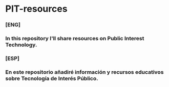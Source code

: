 # PIT-resources

### [ENG] 
### In this repository I'll share resources on Public Interest Technology.

### [ESP]
### En este repositorio añadiré información y recursos educativos sobre Tecnología de Interés Público.
